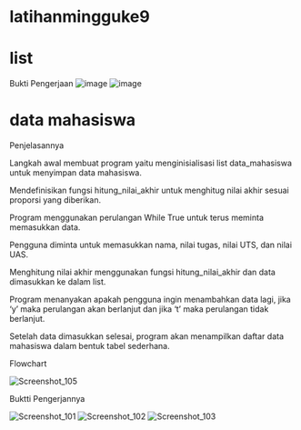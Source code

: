 # latihanmingguke9

# list
Bukti Pengerjaan
![image](https://github.com/hanur1303/latihanmingguke9/assets/148194701/1a9d62ee-1b62-4429-bd58-9a0dc232d814)
![image](https://github.com/hanur1303/latihanmingguke9/assets/148194701/0a9abcc8-d43c-430e-83bc-14a9815e0022)

# data mahasiswa
Penjelasannya

Langkah awal membuat program yaitu menginisialisasi list data_mahasiswa untuk menyimpan data mahasiswa.

Mendefinisikan fungsi hitung_nilai_akhir untuk menghitug nilai akhir sesuai proporsi yang diberikan.

Program menggunakan perulangan While True untuk terus meminta memasukkan data.

Pengguna diminta untuk memasukkan nama, nilai tugas, nilai UTS, dan nilai UAS.

Menghitung nilai akhir menggunakan fungsi hitung_nilai_akhir dan data dimasukkan ke dalam list.

Program menanyakan apakah pengguna ingin menambahkan data lagi, jika ‘y’ maka perulangan akan berlanjut dan jika ‘t’ maka perulangan tidak berlanjut.

Setelah data dimasukkan selesai, program akan menampilkan daftar data mahasiswa dalam bentuk tabel sederhana.

Flowchart

![Screenshot_105](https://github.com/hanur1303/latihanmingguke9/assets/148194701/512c57b7-2fc8-4bb9-b7a8-8ad796aeadfb)


Buktti Pengerjannya

![Screenshot_101](https://github.com/hanur1303/latihanmingguke9/assets/148194701/01e930bb-dafc-462d-9763-025cb54ca4a4)
![Screenshot_102](https://github.com/hanur1303/latihanmingguke9/assets/148194701/5ab0a4e0-fc9b-4377-b8d1-495c177be0e1)
![Screenshot_103](https://github.com/hanur1303/latihanmingguke9/assets/148194701/8995b3fe-16c2-467c-b121-5d9d96942d90)

